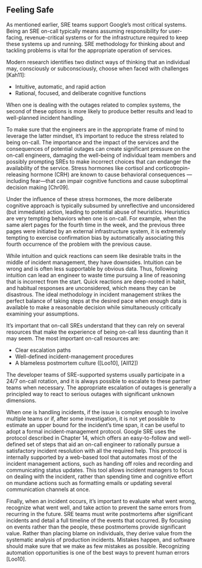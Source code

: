 ## **Feeling Safe**

As mentioned earlier, SRE teams support Google’s most critical systems. Being an SRE on-call typically means assuming responsibility for user-facing, revenue-critical systems or for the infrastructure required to keep these systems up and running. SRE methodology for thinking about and tackling problems is vital for the appropriate operation of services.

Modern research identifies two distinct ways of thinking that an individual may, consciously or subconsciously, choose when faced with challenges [Kah11]:

* Intuitive, automatic, and rapid action
* Rational, focused, and deliberate cognitive functions

When one is dealing with the outages related to complex systems, the second of these options is more likely to produce better results and lead to well-planned incident handling.

To make sure that the engineers are in the appropriate frame of mind to leverage the latter mindset, it’s important to reduce the stress related to being on-call. The importance and the impact of the services and the consequences of potential outages can create significant pressure on the on-call engineers, damaging the well-being of individual team members and possibly prompting SREs to make incorrect choices that can endanger the availability of the service. Stress hormones like cortisol and corticotropin-releasing hormone (CRH) are known to cause behavioral consequences —including fear—that can impair cognitive functions and cause suboptimal decision making [Chr09].

Under the influence of these stress hormones, the more deliberate cognitive approach is typically subsumed by unreflective and unconsidered (but immediate) action, leading to potential abuse of heuristics. Heuristics are very tempting behaviors when one is on-call. For example, when the same alert pages for the fourth time in the week, and the previous three pages were initiated by an external infrastructure system, it is extremely tempting to exercise confirmation bias by automatically associating this fourth occurrence of the problem with the previous cause.

While intuition and quick reactions can seem like desirable traits in the middle of incident management, they have downsides. Intuition can be wrong and is often less supportable by obvious data. Thus, following intuition can lead an engineer to waste time pursuing a line of reasoning that is incorrect from the start. Quick reactions are deep-rooted in habit, and habitual responses are unconsidered, which means they can be disastrous. The ideal methodology in incident management strikes the perfect balance of taking steps at the desired pace when enough data is available to make a reasonable decision while simultaneously critically examining your assumptions.

It’s important that on-call SREs understand that they can rely on several resources that make the experience of being on-call less daunting than it may seem. The most important on-call resources are:

* Clear escalation paths
* Well-defined incident-management procedures
* A blameless postmortem culture ([Loo10], [All12])

The developer teams of SRE-supported systems usually participate in a 24/7 on-call rotation, and it is always possible to escalate to these partner teams when necessary. The appropriate escalation of outages is generally a principled way to react to serious outages with significant unknown dimensions.

When one is handling incidents, if the issue is complex enough to involve multiple teams or if, after some investigation, it is not yet possible to estimate an upper bound for the incident’s time span, it can be useful to adopt a formal incident-management protocol. Google SRE uses the protocol described in Chapter 14, which offers an easy-to-follow and well-defined set of steps that aid an on-call engineer to rationally pursue a satisfactory incident resolution with all the required help. This protocol is internally supported by a web-based tool that automates most of the incident management actions, such as handing off roles and recording and communicating status updates. This tool allows incident managers to focus on dealing with the incident, rather than spending time and cognitive effort on mundane actions such as formatting emails or updating several communication channels at once.

Finally, when an incident occurs, it’s important to evaluate what went wrong, recognize what went well, and take action to prevent the same errors from recurring in the future. SRE teams must write postmortems after significant incidents and detail a full timeline of the events that occurred. By focusing on events rather than the people, these postmortems provide significant value. Rather than placing blame on individuals, they derive value from the systematic analysis of production incidents. Mistakes happen, and software should make sure that we make as few mistakes as possible. Recognizing automation opportunities is one of the best ways to prevent human errors [Loo10].
